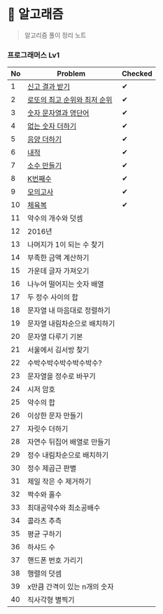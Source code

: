 # 🐳 알고래즘

> 알고리즘 풀이 정리 노트

### 프로그래머스 Lv1

| No  | Problem                                                                             | Checked |
| --- | ----------------------------------------------------------------------------------- | ------- |
| 1   | [신고 결과 받기](https://school.programmers.co.kr/learn/courses/30/lessons/92334)         | ✔       |
| 2   | [로또의 최고 순위와 최저 순위](https://school.programmers.co.kr/learn/courses/30/lessons/77484) | ✔       |
| 3   | [숫자 문자열과 영단어](https://school.programmers.co.kr/learn/courses/30/lessons/81301)      | ✔       |
| 4   | [없는 숫자 더하기](https://school.programmers.co.kr/learn/courses/30/lessons/86051)        | ✔       |
| 5   | [음양 더하기](https://school.programmers.co.kr/learn/courses/30/lessons/76501)           | ✔       |
| 6   | [내적](https://school.programmers.co.kr/learn/courses/30/lessons/70128)               | ✔       |
| 7   | [소수 만들기](https://school.programmers.co.kr/learn/courses/30/lessons/12977)           | ✔       |
| 8   | [K번째수](https://school.programmers.co.kr/learn/courses/30/lessons/42748)             | ✔       |
| 9   | [모의고사](https://school.programmers.co.kr/learn/courses/30/lessons/42840)             | ✔       |
| 10  | [체육복](https://school.programmers.co.kr/learn/courses/30/lessons/42862)              | ✔       |
| 11  | 약수의 개수와 덧셈                                                                          |         |
| 12  | 2016년                                                                               |         |
| 13  | 나머지가 1이 되는 수 찾기                                                                     |         |
| 14  | 부족한 금액 계산하기                                                                         |         |
| 15  | 가운데 글자 가져오기                                                                         |         |
| 16  | 나누어 떨어지는 숫자 배열                                                                      |         |
| 17  | 두 정수 사이의 합                                                                          |         |
| 18  | 문자열 내 마음대로 정렬하기                                                                     |         |
| 19  | 문자열 내림차순으로 배치하기                                                                     |         |
| 20  | 문자열 다루기 기본                                                                          |         |
| 21  | 서울에서 김서방 찾기                                                                         |         |
| 22  | 수박수박수박수박수박수?                                                                        |         |
| 23  | 문자열을 정수로 바꾸기                                                                        |         |
| 24  | 시저 암호                                                                               |         |
| 25  | 약수의 합                                                                               |         |
| 26  | 이상한 문자 만들기                                                                          |         |
| 27  | 자릿수 더하기                                                                             |         |
| 28  | 자연수 뒤집어 배열로 만들기                                                                     |         |
| 29  | 정수 내림차순으로 배치하기                                                                      |         |
| 30  | 정수 제곱근 판별                                                                           |         |
| 31  | 제일 작은 수 제거하기                                                                        |         |
| 32  | 짝수와 홀수                                                                              |         |
| 33  | 최대공약수와 최소공배수                                                                        |         |
| 34  | 콜라츠 추측                                                                              |         |
| 35  | 평균 구하기                                                                              |         |
| 36  | 하샤드 수                                                                               |         |
| 37  | 핸드폰 번호 가리기                                                                          |         |
| 38  | 행렬의 덧셈                                                                              |         |
| 39  | x만큼 간격이 있는 n개의 숫자                                                                   |         |
| 40  | 직사각형 별찍기                                                                            |         |

